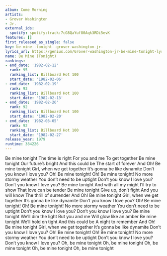 ```yaml
---
album: Come Morning
artists:
- Grover Washington
- Jr.
external_ids:
  spotify: spotify:track:7cG8QaYuf80Aqk3RDi5evK
features: []
first_released_as_single: false
key: be-mine--tonight--grover-washington-jr-
lyrics_url: https://genius.com/Grover-washington-jr-be-mine-tonight-lyrics
name: Be Mine (Tonight)
rankings:
- end_date: '1982-02-12'
  rank: 95
  ranking_list: Billboard Hot 100
  start_date: '1982-02-06'
- end_date: '1982-02-19'
  rank: 93
  ranking_list: Billboard Hot 100
  start_date: '1982-02-13'
- end_date: '1982-02-26'
  rank: 92
  ranking_list: Billboard Hot 100
  start_date: '1982-02-20'
- end_date: '1982-03-05'
  rank: 92
  ranking_list: Billboard Hot 100
  start_date: '1982-02-27'
release_year: 1979
runtime: 384226
---
```

Be mine tonight
The time is right
For you and me
To get together
Be mine tonight
Our future’s bright
And this could be
The start of forever
And Oh! Be mine tonight
Girl, when we get together
It’s gonna be like dynamite
Don’t you know I love you?
Oh! Be mine tonight!
Oh! Be mine tonight!
No more stormy weather
You don’t need to be uptight
Don’t you know I love you?
Don’t you know I love you?
Be mine tonight
And with all my might
I’ll try to show
That love can be tender
Be mine tonight
Give up, don’t fight
And you will know
The thrill of surrender
And Oh! Be mine tonight
Girl, when we get together
It’s gonna be like dynamite
Don’t you know I love you?
Oh! Be mine tonight!
Oh! Be mine tonight!
No more stormy weather
You don’t need to be uptight
Don’t you know I love you?
Don’t you know I love you?
Be mine tonight
We’ll dim the light
But you and me
Will glow like an amber
Be mine tonight
We’ll hold on tight
And this could be
A night to remember
And Oh! Be mine tonight
Girl, when we get together
It’s gonna be like dynamite
Don’t you know I love you?
Oh! Be mine tonight!
Oh! Be mine tonight!
No more stormy weather
You don’t need to be uptight
Don’t you know I love you?
Don’t you know I love you?
Oh, be mine tonight
Oh, be mine tonight
Oh, be mine tonight
Oh, be mine tonight
Oh, be mine tonight
